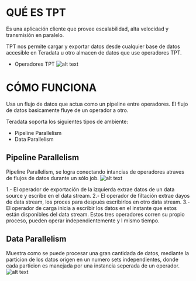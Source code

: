 # QUÉ  ES TPT
Es una aplicación cliente que  provee escalabilidad, alta velocidad y transmisión en paralelo.

TPT nos permite cargar y exportar datos desde cualquier base de datos  accesible en Teradata u otro almacen de datos que use operadores TPT.

* Operadores TPT
![alt text](https://github.com/CarlosEspondaNieto/Buscando-el-Oasis-2-sprint-/tree/martha_ry/TPT/operadoresTPT.png)


# CÓMO FUNCIONA
Usa un flujo de datos que actua como un pipeline entre operadores. El flujo de datos basicamente fluye de un operador a otro.

Teradata soporta los siguientes tipos de ambiente:
* Pipeline Parallelism
* Data Parallelism

## Pipeline Parallelism
Pipeline Parallelism, se logra conectando intancias de operadores atraves de flujos de datos durante un sólo job.
![alt text](https://github.com/CarlosEspondaNieto/Buscando-el-Oasis-2-sprint-/tree/martha_ry/TPT/piplineP.png)

1.- El  operador de exportación de la izquierda extrae datos de un data source y escribe en el data stream.
2.- El operador de filtación extrae dayos de data stream, los proces para después escribirlos en otro data stream.
3.- El operador de carga  inicia a escribir los datos en el instante que estos están disponibles del data stream.
Estos tres operadores corren su propio proceso, pueden operar independientemente y l mismo tiempo.


## Data Parallelism
Muestra como se puede procesar una gran cantidada de datos, mediante la particion de los datos origen en un numero sets independientes, donde cada particion  es manejada por una instancia seperada de un operador.
![alt text](https://github.com/CarlosEspondaNieto/Buscando-el-Oasis-2-sprint-/tree/martha_ry/TPT/dataP.png)

